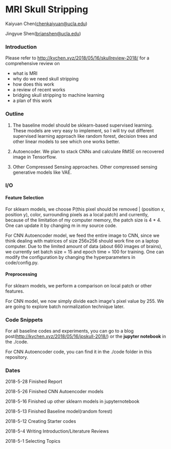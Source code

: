 # MRI Skull Stripping

Kaiyuan Chen(chenkaiyuan@ucla.edu)

Jingyue Shen(brianshen@ucla.edu)

### Introduction 

Please refer to
http://kychen.xyz/2018/05/16/skullreview-2018/
for a comprehensive review on
* what is MRI
* why do we need skull stripping
* how does this work
* a review of recent works
* bridging skull stripping to machine learning
* a plan of this work

### Outline

1) The baseline model should be sklearn-based supervised learning. These models are very easy to implement, so I will try out different supervised learning approach like random forest, decision trees and other linear models to see which one works better. 

2) Autoencoder. We plan to stack CNNs and calculate RMSE on recovered image in Tensorflow. 

3) Other Compressed Sensing approaches. Other compressed sensing generative models like VAE. 

### I/O
#### Feature Selection

For sklearn models, we choose 
P(this pixel should be removed | (position x, position y), color, surrounding pixels as a local patch) 
and currently, because of the limitation of my computer memory, the patch size is 4 * 4. One can update it by changing m in my source code. 

For CNN Autoencoder model, we feed the entire image to CNN, since we think dealing with matrices of size 256x256 should work fine on a laptop computer. Due to the limited amount of data (about 660 images of brains), we currently set batch size = 15
and epoch time = 100 for training. One can modify the configuration by changing the hyperparameters in code/config.py.

#### Preprocessing
For sklearn models,  we perform a comparison on local patch or other features.

For CNN model, we now simply divide each image's pixel value by 255. We are going to explore batch normalization technique later.

### Code Snippets 

For all baseline codes and experiments, you can go to a blog post(http://kychen.xyz/2018/05/16/jpskull-2018/) or the **jupyter notebook** in the ./code. 

For CNN Autoencoder code, you can find it in the ./code folder in this repository.

### Dates 

2018-5-28 Finished Report

2018-5-26 Finished CNN Autoencoder models

2018-5-16 Finished up other sklearn models in jupyternotebook

2018-5-13 Finished Baseline model(random forest)

2018-5-12 Creating Starter codes 

2018-5-4 Writing Introduction/Literature Reviews 

2018-5-1 Selecting Topics 
